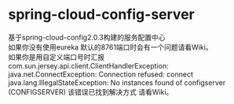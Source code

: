 # spring-cloud-config-server
基于spring-cloud-config2.0.3构建的服务配置中心 
</br>如果你没有使用eureka 默认的8761端口时会有一个问题请看Wiki。
</br>如果你是用自定义端口号时汇报 com.sun.jersey.api.client.ClientHandlerException: java.net.ConnectException: Connection refused: connect   java.lang.IllegalStateException: No instances found of configserver (CONFIGSERVER) 该错误已找到解决方式 请看Wiki。
